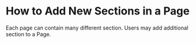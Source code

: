 # How to Add New Sections in a Page

Each page can contain many different section.  Users may add additional section to a Page.  
